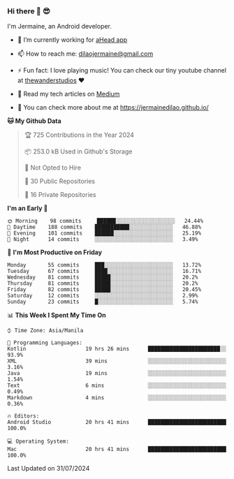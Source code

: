 ### Hi there 👋 😎
I'm Jermaine, an Android developer.

- 🔭 I’m currently working for [aHead app](https://www.ahead-app.com/)

- 📫 How to reach me: dilaojermaine@gmail.com

- ⚡ Fun fact: I love playing music! You can check our tiny youtube channel at [thewanderstudios](https://www.youtube.com/thewanderstudios) ♥️

- 📖 Read my tech articles on [Medium](https://jermainedilao.medium.com/)

- 👀 You can check more about me at https://jermainedilao.github.io/

<!--
**jermainedilao/jermainedilao** is a ✨ _special_ ✨ repository because its `README.md` (this file) appears on your GitHub profile.

Here are some ideas to get you started:

- 🔭 I’m currently working on ...
- 🌱 I’m currently learning ...
- 👯 I’m looking to collaborate on ...
- 🤔 I’m looking for help with ...
- 💬 Ask me about ...
- 📫 How to reach me: ...
- 😄 Pronouns: ...
- ⚡ Fun fact: ...
-->

<!--START_SECTION:waka-->
**🐱 My Github Data** 

> 🏆 725 Contributions in the Year 2024
 > 
> 📦 253.0 kB Used in Github's Storage 
 > 
> 🚫 Not Opted to Hire
 > 
> 📜 30 Public Repositories 
 > 
> 🔑 16 Private Repositories  
 > 
**I'm an Early 🐤** 

```text
🌞 Morning    98 commits     ██████░░░░░░░░░░░░░░░░░░░   24.44% 
🌆 Daytime    188 commits    ███████████░░░░░░░░░░░░░░   46.88% 
🌃 Evening    101 commits    ██████░░░░░░░░░░░░░░░░░░░   25.19% 
🌙 Night      14 commits     ░░░░░░░░░░░░░░░░░░░░░░░░░   3.49%

```
📅 **I'm Most Productive on Friday** 

```text
Monday       55 commits     ███░░░░░░░░░░░░░░░░░░░░░░   13.72% 
Tuesday      67 commits     ████░░░░░░░░░░░░░░░░░░░░░   16.71% 
Wednesday    81 commits     █████░░░░░░░░░░░░░░░░░░░░   20.2% 
Thursday     81 commits     █████░░░░░░░░░░░░░░░░░░░░   20.2% 
Friday       82 commits     █████░░░░░░░░░░░░░░░░░░░░   20.45% 
Saturday     12 commits     ░░░░░░░░░░░░░░░░░░░░░░░░░   2.99% 
Sunday       23 commits     █░░░░░░░░░░░░░░░░░░░░░░░░   5.74%

```


📊 **This Week I Spent My Time On** 

```text
⌚︎ Time Zone: Asia/Manila

💬 Programming Languages: 
Kotlin                   19 hrs 26 mins      ███████████████████████░░   93.9% 
XML                      39 mins             ░░░░░░░░░░░░░░░░░░░░░░░░░   3.16% 
Java                     19 mins             ░░░░░░░░░░░░░░░░░░░░░░░░░   1.54% 
Text                     6 mins              ░░░░░░░░░░░░░░░░░░░░░░░░░   0.49% 
Markdown                 4 mins              ░░░░░░░░░░░░░░░░░░░░░░░░░   0.36%

🔥 Editors: 
Android Studio           20 hrs 41 mins      █████████████████████████   100.0%

💻 Operating System: 
Mac                      20 hrs 41 mins      █████████████████████████   100.0%

```


 Last Updated on 31/07/2024
<!--END_SECTION:waka-->
